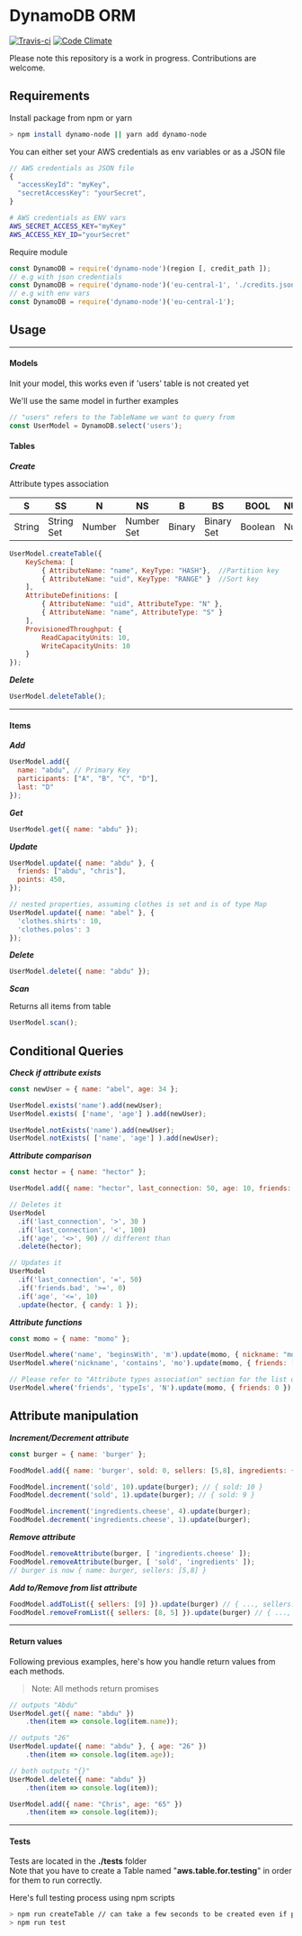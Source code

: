 # DynamoDB ORM
[![Travis-ci](https://travis-ci.org/AbdullahZN/dynamodb-orm.svg?branch=master)](https://travis-ci.org/AbdullahZN/dynamodb-orm)
[![Code Climate](https://codeclimate.com/github/AbdullahZN/dynamodb-orm/badges/gpa.svg)](https://codeclimate.com/github/AbdullahZN/dynamodb-orm)

Please note this repository is a work in progress. Contributions are welcome.

## Requirements

Install package from npm or yarn

```bash
> npm install dynamo-node || yarn add dynamo-node
```

You can either set your AWS credentials as env variables or as a JSON file

```js
// AWS credentials as JSON file
{
  "accessKeyId": "myKey",
  "secretAccessKey": "yourSecret",
}
```
```bash
# AWS credentials as ENV vars
AWS_SECRET_ACCESS_KEY="myKey"
AWS_ACCESS_KEY_ID="yourSecret"
```


Require module
```js
const DynamoDB = require('dynamo-node')(region [, credit_path ]);
// e.g with json credentials
const DynamoDB = require('dynamo-node')('eu-central-1', './credits.json');
// e.g with env vars
const DynamoDB = require('dynamo-node')('eu-central-1');
```


## Usage

---

#### Models

Init your model, this works even if 'users' table is not created yet

We'll use the same model in further examples

```js
// "users" refers to the TableName we want to query from
const UserModel = DynamoDB.select('users');
```

#### Tables

_**Create**_

Attribute types association

S  |  SS | N  | NS  |  B  |  BS | BOOL  |  NULL  | L   |  M
--|---|---|---|---|---|---|---|---|--
String  | String Set  | Number  | Number Set  | Binary  | Binary Set  | Boolean  | Null  | List  | Map


```js
UserModel.createTable({
    KeySchema: [       
        { AttributeName: "name", KeyType: "HASH"},  //Partition key
        { AttributeName: "uid", KeyType: "RANGE" }  //Sort key
    ],
    AttributeDefinitions: [       
        { AttributeName: "uid", AttributeType: "N" },
        { AttributeName: "name", AttributeType: "S" }
    ],
    ProvisionedThroughput: {       
        ReadCapacityUnits: 10,
        WriteCapacityUnits: 10
    }
});
```

_**Delete**_

```js
UserModel.deleteTable();
```

---

#### Items

_**Add**_

```js
UserModel.add({
  name: "abdu", // Primary Key
  participants: ["A", "B", "C", "D"],
  last: "D"
});
```

_**Get**_

```js
UserModel.get({ name: "abdu" });
```

_**Update**_

```js
UserModel.update({ name: "abdu" }, {
  friends: ["abdu", "chris"],
  points: 450,
});

// nested properties, assuming clothes is set and is of type Map
UserModel.update({ name: "abel" }, {
  'clothes.shirts': 10,
  'clothes.polos': 3
});
```

_**Delete**_

```js
UserModel.delete({ name: "abdu" });
```

_**Scan**_

Returns all items from table
```js
UserModel.scan();
```

## Conditional Queries

_**Check if attribute exists**_

```js
const newUser = { name: "abel", age: 34 };

UserModel.exists('name').add(newUser);
UserModel.exists( ['name', 'age'] ).add(newUser);

UserModel.notExists('name').add(newUser);
UserModel.notExists( ['name', 'age'] ).add(newUser);
```

_**Attribute comparison**_

```js
const hector = { name: "hector" };

UserModel.add({ name: "hector", last_connection: 50, age: 10, friends: { nice: 0, bad: 10 } });

// Deletes it
UserModel
  .if('last_connection', '>', 30 )
  .if('last_connection', '<', 100)
  .if('age', '<>', 90) // different than
  .delete(hector);

// Updates it
UserModel
  .if('last_connection', '=', 50)
  .if('friends.bad', '>=', 0)
  .if('age', '<=', 10)
  .update(hector, { candy: 1 });
```

_**Attribute functions**_

```js
const momo = { name: "momo" };

UserModel.where('name', 'beginsWith', 'm').update(momo, { nickname: "momomo" });
UserModel.where('nickname', 'contains', 'mo').update(momo, { friends: ["lololo"] });

// Please refer to "Attribute types association" section for the list of type attributes
UserModel.where('friends', 'typeIs', 'N').update(momo, { friends: 0 }); // Won't update

```

## Attribute manipulation

_**Increment/Decrement attribute**_

```js
const burger = { name: 'burger' };

FoodModel.add({ name: 'burger', sold: 0, sellers: [5,8], ingredients: { cheese: 2 } });

FoodModel.increment('sold', 10).update(burger); // { sold: 10 }
FoodModel.decrement('sold', 1).update(burger); // { sold: 9 }

FoodModel.increment('ingredients.cheese', 4).update(burger);
FoodModel.decrement('ingredients.cheese', 1).update(burger);
```

_**Remove attribute**_
```js
FoodModel.removeAttribute(burger, [ 'ingredients.cheese' ]);
FoodModel.removeAttribute(burger, [ 'sold', 'ingredients' ]);
// burger is now { name: burger, sellers: [5,8] }
```

_**Add to/Remove from list attribute**_
```js
FoodModel.addToList({ sellers: [9] }).update(burger) // { ..., sellers: [5,8,9] }
FoodModel.removeFromList({ sellers: [8, 5] }).update(burger) // { ..., sellers: [9] }
```
---

#### Return values

Following previous examples, here's how you handle return values from each methods.

> Note: All methods return promises

```js
// outputs "Abdu"
UserModel.get({ name: "abdu" })
    .then(item => console.log(item.name));

// outputs "26"
UserModel.update({ name: "abdu" }, { age: "26" })
    .then(item => console.log(item.age));

// both outputs "{}"
UserModel.delete({ name: "abdu" })
    .then(item => console.log(item));

UserModel.add({ name: "Chris", age: "65" })
    .then(item => console.log(item));

```

---

#### Tests

Tests are located in the **./tests** folder  
Note that you have to create a Table named "**aws.table.for.testing**" in order for them to run correctly.

Here's full testing process using npm scripts

```bash
> npm run createTable // can take a few seconds to be created even if process exits
> npm run test
```
